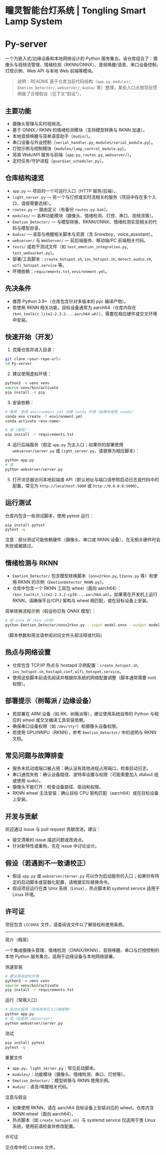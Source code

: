 # 瞳灵智能台灯系统 | Tongling Smart Lamp System

# Py-server

一个为嵌入式/边缘设备和本地网络设计的 Python 服务集合。该仓库组合了：摄像头与视频流管理、情绪检测（RKNN/ONNX）、音频唤醒/语音、串口设备控制、灯控示例、Web API 与本地 Web 前端等模块。

> 说明：README 基于仓库当前代码结构（`app.py`, `modules/`, `Emotion_Detector/`, `webserver/`, `Audio/` 等）整理，某些入口点按项目惯例做了合理假设（见下文“假设”）。

## 主要功能

- 摄像头管理与实时视频流。
- 基于 ONNX / RKNN 的情绪检测模块（支持模型转换与 RKNN 加速）。
- 本地音频唤醒与简单语音助手（`Audio/`）。
- 串口设备与外设控制（`serial_handler.py`, `modules/serial_module.py`）。
- 灯控示例与控制模块（`modules/lamp_control_module.py`）。
- 简易 Web/API 服务与前端（`app.py`, `routes.py`, `webserver/`）。
- 定时任务/守护进程（`guardian_scheduler.py`）。

## 仓库结构速览

- `app.py` — 项目的一个可运行入口（HTTP 服务/后端）。
- `light_server.py` — 另一个与灯控或实时流相关的服务（项目中存在多个入口，请按需要选择）。
- `routes.py` — 路由定义（有备份 `routes.py.bak`）。
- `modules/` — 各种功能模块（摄像头、情绪检测、灯控、串口、视频流等）。
- `Emotion_Detector/` — 与模型转换、RKNN/ONNX、情绪检测实现相关的代码与模型目录。
- `Audio/` — 语音与唤醒相关脚本与资源（含 Snowboy、voice_assistant）。
- `webserver/` 与 `WebServer/` — 前后端服务、移动端/PC 前端相关代码。
- `tests/` 或若干测试文件（如 `test_emotion_integration.py`, `test_websocket.py`）。
- 部署/工具脚本：`create_hotspot.sh`, `ios_hotspot.sh`, `detect_audio.sh`, `wifi_hotspot.service` 等。
- 环境依赖：`requirements.txt`, `environment.yml`。

## 先决条件

- 推荐 Python 3.9+（仓库包含针对多版本的 pyc 编译产物）。
- 若使用 RKNN 相关功能，目标设备通常为 aarch64（仓库内存在 `rknn_toolkit_lite2-2.3.2-...aarch64.whl`），需要在相应硬件或交叉环境中安装。

## 快速开始（开发）

1. 克隆仓库并进入目录：

```bash
git clone <your-repo-url>
cd Py-server
```

2. 建议使用虚拟环境：

```bash
python3 -m venv venv
source venv/bin/activate
pip install -U pip
```

3. 安装依赖：

```bash
# 推荐：使用 environment.yml 创建 conda 环境（如果你使用 conda）
conda env create -f environment.yml
conda activate <env-name>

# 或（通用）：
pip install -r requirements.txt
```

4. 运行后端服务（假定 `app.py` 为主入口；如果你的部署使用 `webserver/server.py` 或 `light_server.py`，请替换为相应脚本）：

```bash
python app.py
# 或
python webserver/server.py
```

5. 打开浏览器访问本地前端或 API（默认地址与端口请参照启动日志或代码中的配置，常见为 `http://localhost:5000` 或 `http://0.0.0.0:5000`）。

## 运行测试

仓库内包含一些测试脚本，使用 pytest 运行：

```bash
pip install pytest
pytest -q
```

注意：部分测试可能依赖硬件（摄像头、串口或 RKNN 设备），在无相关硬件时会失败或被跳过。

## 情绪检测与 RKNN

- `Emotion_Detector/` 包含模型转换脚本（`onnx2rknn.py`, `t2onnx.py` 等）和使用 RKNN 的示例（`EmotionDetector_RKNN.py`）。
- 仓库中包含一个 RKNN 工具包 wheel（面向 aarch64）：`rknn_toolkit_lite2-2.3.2-cp39-...aarch64.whl`。如果需在开发机上运行 RKNN，请确保平台/CPU 架构与 wheel 相匹配，或在目标设备上安装。

简单转换流程示例（假设你已有 ONNX 模型）：

```bash
# 把 onnx 转 rknn（示例）
python Emotion_Detector/onnx2rknn.py --input model.onnx --output model.rknn
```

（脚本参数和用法请参阅对应文件头部注释或代码）

## 热点与网络设置

- 仓库包含 TCP/IP 热点与 hostapd 示例配置：`create_hotspot.sh`, `ios_hotspot.sh`, `hostapd.conf`, `wifi_hotspot.service`。
- 使用这些脚本前请先阅读并根据你系统的网络配置调整（脚本通常需要 root 权限）。

## 部署提示（树莓派 / 边缘设备）

- 若部署在 ARM 设备（如 RK、树莓派等），建议使用系统自带的 Python 与相应的 wheel 或交叉编译工具安装依赖。
- 确保串口设备权限（如 `/dev/tty*`）和摄像头设备权限。
- 若使用 GPU/NNPU（RKNN），参考 `Emotion_Detector/` 中的说明与 RKNN 文档。

## 常见问题与故障排查

- 服务未启动或端口被占用：确认没有其他进程占用端口，检查启动日志。
- 串口通信失败：确认设备路径、波特率设置与权限（可能需要加入 dialout 组或使用 sudo）。
- 摄像头不能打开：检查设备路径、驱动和权限。
- RKNN wheel 无法安装：确认目标 CPU 架构匹配（aarch64）或在目标设备上安装。

## 开发与贡献

欢迎通过 issue 与 pull request 贡献改进。建议：

- 提交清晰的 issue 描述问题或改进点。
- 针对新特性或重构，先在 issue 中讨论设计。

## 假设（若遇到不一致请校正）

- 假设 `app.py` 或 `webserver/server.py` 可以作为启动服务的入口；如果你有特定的启动脚本或容器化配置，请根据实际替换命令。
- 假设项目运行在类 Unix 系统（Linux），热点脚本和 systemd service 适用于 Linux 环境。

## 许可证

项目包含 `LICENSE` 文件，请查阅该文件以了解授权和使用条款。

---


简介（精简）

一个集成摄像头管理、情绪检测（ONNX/RKNN）、音频唤醒、串口与灯控控制的本地 Python 服务集合，适用于边缘设备与本地网络部署。

快速安装

```bash
# 建议使用虚拟环境
python3 -m venv venv
source venv/bin/activate
pip install -r requirements.txt
```

运行（常用入口）

```bash
# 启动主服务（若使用其它入口请替换）
python app.py
# 或（如使用 webserver）
python webserver/server.py
```

测试

```bash
pip install pytest
pytest -q
```

重要文件

- `app.py`、`light_server.py`：常见启动脚本。
- `modules/`：功能模块（摄像头、情绪检测、串口、灯控等）。
- `Emotion_Detector/`：模型转换与 RKNN 使用示例。
- `Audio/`：语音/唤醒相关代码。

注意与假设

- 如果使用 RKNN，请在 aarch64 目标设备上安装对应的 wheel。仓库内含 RKNN wheel（面向 aarch64）。
- 热点脚本（如 `create_hotspot.sh`）与 systemd service 仅适用于类 Linux 系统，使用前请检查并修改配置。

许可证

见仓库中的 `LICENSE` 文件。
